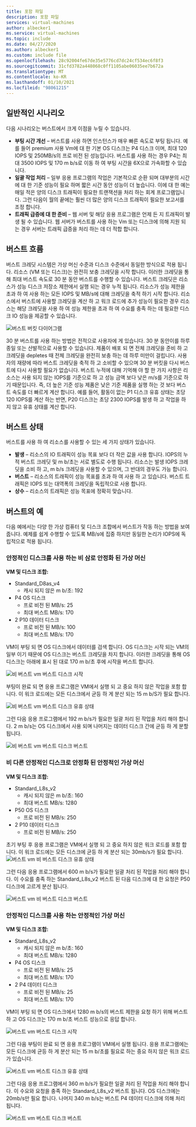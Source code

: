 ```yaml
---
title: 포함 파일
description: 포함 파일
services: virtual-machines
author: albecker1
ms.service: virtual-machines
ms.topic: include
ms.date: 04/27/2020
ms.author: albecker1
ms.custom: include file
ms.openlocfilehash: 28c92004fe67de35e5776cd7dc24cf534ec6f8f3
ms.sourcegitcommit: 31cfd3782a448068c0ff1105abe06035ee7b672a
ms.translationtype: MT
ms.contentlocale: ko-KR
ms.lasthandoff: 01/10/2021
ms.locfileid: "98061215"
---
```

## <a name="common-scenarios"></a>일반적인 시나리오
다음 시나리오는 버스트에서 크게 이점을 누릴 수 있습니다.
- **부팅 시간 개선**  – 버스트를 사용 하면 인스턴스가 매우 빠른 속도로 부팅 됩니다. 예를 들어 premium 사용 Vm에 대 한 기본 OS 디스크는 P4 디스크 이며, 최대 120 IOPS 및 250MB/s의 프로 비전 된 성능입니다. 버스트를 사용 하는 경우 P4는 최대 3500 IOPS 및 170 m b/s로 이동 하 여 부팅 시간을 6X으로 가속화할 수 있습니다.
- **일괄 작업 처리** – 일부 응용 프로그램의 작업은 기본적으로 순환 되며 대부분의 시간에 대 한 기준 성능이 필요 하며 짧은 시간 동안 성능이 더 높습니다. 이에 대 한 예는 매일 적은 양의 디스크 트래픽이 필요한 트랜잭션을 처리 하는 회계 프로그램입니다. 그런 다음이 월의 끝에는 훨씬 더 많은 양의 디스크 트래픽이 필요한 보고서를 조정 합니다.
- **트래픽 급증에 대 한 준비** – 웹 서버 및 해당 응용 프로그램은 언제 든 지 트래픽이 발생 될 수 있습니다. 웹 서버가 버스트를 사용 하는 Vm 또는 디스크에 의해 지원 되는 경우 서버는 트래픽 급증을 처리 하는 데 더 적합 합니다. 

## <a name="bursting-flow"></a>버스트 흐름
버스트 크레딧 시스템은 가상 머신 수준과 디스크 수준에서 동일한 방식으로 적용 됩니다. 리소스 (VM 또는 디스크)는 완전히 보충 크레딧을 시작 합니다. 이러한 크레딧을 통해 최대 버스트 속도로 30 분 동안 버스트를 수행할 수 있습니다. 버스트 크레딧은 리소스가 성능 디스크 저장소 제한에서 실행 되는 경우 누적 됩니다. 리소스가 성능 제한을 초과 하 여 사용 하는 모든 IOPS 및 MB/s에 대해 크레딧을 축적 하기 시작 합니다. 리소스에서 버스트에 사용할 크레딧을 계산 하 고 워크 로드에 추가 성능이 필요한 경우 리소스는 해당 크레딧을 사용 하 여 성능 제한을 초과 하 여 수요를 충족 하는 데 필요한 디스크 IO 성능을 제공할 수 있습니다.



![버스트 버킷 다이어그램](media/managed-disks-bursting/bucket-diagram.jpg)

30 분 버스트를 사용 하는 방법은 전적으로 사용자에 게 있습니다. 30 분 동안이를 하루 종일 또는 산발적으로 사용할 수 있습니다. 제품이 배포 되 면 전체 크레딧을 준비 하 고 크레딧을 depletes 때 전체 크레딧을 완전히 보충 하는 데 하루 미만이 걸립니다. 사용자의 재량에 따라 버스트 크레딧을 축적 하 고 소비할 수 있으며 30 분 버킷을 다시 버스트에 다시 사용할 필요가 없습니다. 버스트 누적에 대해 기억해 야 할 한 가지 사항은 리소스는 사용 되지 않는 IOPS를 기준으로 하 고 성능 금액 보다 낮은 m/s를 기준으로 하기 때문입니다. 즉, 더 높은 기준 성능 제품은 낮은 기준 제품을 실행 하는 것 보다 버스트 속도를 더 빠르게 계산 합니다. 예를 들어, 활동이 없는 P1 디스크 유휴 상태는 초당 120 IOPS를 계산 하는 반면, P20 디스크는 초당 2300 IOPS를 발생 하 고 작업을 하지 않고 유휴 상태를 계산 합니다.

## <a name="bursting-states"></a>버스트 상태
버스트를 사용 하 여 리소스를 사용할 수 있는 세 가지 상태가 있습니다.
- **발생** – 리소스의 IO 트래픽이 성능 목표 보다 더 작은 값을 사용 합니다. IOPS의 누적 버스트 크레딧 및 m b/초는 서로 별도로 수행 됩니다. 리소스는 발생 IOPS 크레딧을 소비 하 고, m b/s 크레딧을 사용할 수 있으며, 그 반대의 경우도 가능 합니다.
- **버스트** – 리소스의 트래픽이 성능 목표를 초과 하 여 사용 하 고 있습니다. 버스트 트래픽은 IOPS 또는 대역폭의 크레딧을 독립적으로 사용 합니다.
- **상수** – 리소스의 트래픽은 성능 목표에 정확히 맞습니다.

## <a name="examples-of-bursting"></a>버스트의 예
다음 예에서는 다양 한 가상 컴퓨터 및 디스크 조합에서 버스트가 작동 하는 방법을 보여 줍니다. 예제를 쉽게 수행할 수 있도록 MB/s에 집중 하지만 동일한 논리가 IOPS에 독립적으로 적용 됩니다.

### <a name="non-burstable-virtual-machine-with-burstable-disks"></a>안정적인 디스크를 사용 하는 비 삼로 안정화 된 가상 머신
**VM 및 디스크 조합:** 
- Standard_D8as_v4 
    - 캐시 되지 않은 m b/초: 192
- P4 OS 디스크
    - 프로 비전 된 MB/s: 25
    - 최대 버스트 MB/s: 170 
- 2 P10 데이터 디스크 
    - 프로 비전 된 MB/s: 100
    - 최대 버스트 MB/s: 170

 VM이 부팅 되 면 OS 디스크에서 데이터를 검색 합니다. OS 디스크는 시작 되는 VM의 일부 이기 때문에 OS 디스크는 버스트 크레딧을 차지 합니다. 이러한 크레딧을 통해 OS 디스크는 아래에 표시 된 대로 170 m b/초 후에 시작을 버스트 합니다.

![비 버스트 vm 버스트 디스크 시작](media/managed-disks-bursting/nonbursting-vm-busting-disk/nonbusting-vm-bursting-disk-startup.jpg)

부팅이 완료 되 면 응용 프로그램은 VM에서 실행 되 고 중요 하지 않은 작업을 포함 합니다. 이 워크 로드에는 모든 디스크에서 균등 하 게 분산 되는 15 m b/S가 필요 합니다.

![비 버스트 vm 버스트 디스크 유휴 상태](media/managed-disks-bursting/nonbursting-vm-busting-disk/nonbusting-vm-bursting-disk-idling.jpg)

그런 다음 응용 프로그램에서 192 m b/s가 필요한 일괄 처리 된 작업을 처리 해야 합니다. 2 m b/s는 OS 디스크에서 사용 되며 나머지는 데이터 디스크 간에 균등 하 게 분할 됩니다.

![비 버스트 vm 버스트 디스크 버스트](media/managed-disks-bursting/nonbursting-vm-busting-disk/nonbusting-vm-bursting-disk-bursting.jpg)

### <a name="burstable-virtual-machine-with-non-burstable-disks"></a>비 다른 안정적인 디스크로 안정화 된 안정적인 가상 머신
**VM 및 디스크 조합:** 
- Standard_L8s_v2 
    - 캐시 되지 않은 m b/초: 160
    - 최대 버스트 MB/s: 1280
- P50 OS 디스크
    - 프로 비전 된 MB/s: 250 
- 2 P10 데이터 디스크 
    - 프로 비전 된 MB/s: 250

 초기 부팅 후 응용 프로그램은 VM에서 실행 되 고 중요 하지 않은 워크 로드를 포함 합니다. 이 워크 로드에는 모든 디스크에 균등 하 게 분산 되는 30mb/s가 필요 합니다. ![ 버스트 vm 비 버스트 디스크 유휴 상태](media/managed-disks-bursting/bursting-vm-nonbursting-disk/burst-vm-nonbursting-disk-normal.jpg)

그런 다음 응용 프로그램에서 600 m b/s가 필요한 일괄 처리 된 작업을 처리 해야 합니다. 이 수요를 충족 하는 Standard_L8s_v2 버스트 된 다음 디스크에 대 한 요청은 P50 디스크에 고르게 분산 됩니다.

![버스트 vm 비 버스트 디스크 버스트](media/managed-disks-bursting/bursting-vm-nonbursting-disk/burst-vm-nonbursting-disk-bursting.jpg)
### <a name="burstable-virtual-machine-with-burstable-disks"></a>안정적인 디스크를 사용 하는 안정적인 가상 머신
**VM 및 디스크 조합:** 
- Standard_L8s_v2 
    - 캐시 되지 않은 m b/초: 160
    - 최대 버스트 MB/s: 1280
- P4 OS 디스크
    - 프로 비전 된 MB/s: 25
    - 최대 버스트 MB/s: 170 
- 2 P4 데이터 디스크 
    - 프로 비전 된 MB/s: 25
    - 최대 버스트 MB/s: 170 

VM이 부팅 되 면 OS 디스크에서 1280 m b/s의 버스트 제한을 요청 하기 위해 버스트 하 고 OS 디스크는 170 m b/초 버스트 성능으로 응답 합니다.

![버스트 vm 버스트 디스크 시작](media/managed-disks-bursting/bursting-vm-bursting-disk/burst-vm-burst-disk-startup.jpg)

그런 다음 부팅이 완료 되 면 응용 프로그램이 VM에서 실행 됩니다. 응용 프로그램에는 모든 디스크에 균등 하 게 분산 되는 15 m b/초를 필요로 하는 중요 하지 않은 워크 로드가 있습니다.

![버스트 vm 버스트 디스크 유휴 상태](media/managed-disks-bursting/bursting-vm-bursting-disk/burst-vm-burst-disk-idling.jpg)

그런 다음 응용 프로그램에서 360 m b/s가 필요한 일괄 처리 된 작업을 처리 해야 합니다. 이 수요와 요청을 충족 하는 Standard_L8s_v2 버스트 됩니다. OS 디스크에는 20mb/s만 필요 합니다. 나머지 340 m b/s는 버스트 P4 데이터 디스크에 의해 처리 됩니다.  

![버스트 vm 버스트 디스크 버스트](media/managed-disks-bursting/bursting-vm-bursting-disk/burst-vm-burst-disk-bursting.jpg)
